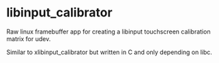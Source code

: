 # libinput_calibrator
Raw linux framebuffer app for creating a libinput touchscreen calibration matrix
for udev.

Similar to xlibinput_calibrator but written in C and only depending on libc.
